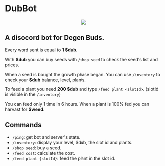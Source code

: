 # DubBot


<p align="center">
<img src="https://cdn.discordapp.com/app-icons/979798560985972776/1e4a55a8e2dd25aad1cd7b0f6d486b09.png?size=256" />
</p>

## A disocord bot for Degen Buds.
Every word sent is equal to **1 $dub**.

With **$dub** you can buy seeds with `/shop seed` to check the seed's list and prices.

When a seed is bought the growth phase began. You can use `/inventory` to check your **$dub** balance, level, plants.

To feed a plant you need **200 $dub** and type `/feed plant <slotId>`. (slotId is visible in the `/inventory`)

You can feed only 1 time in 6 hours.
When a plant is 100% fed you can harvast for **$weed**.

## Commands

- `/ping`: get bot and server's state.
- `/inventory`: display your level, $dub, the slot id and plants.
- `/shop seed`: buy a seed.
- `/feed cost`: calculate the cost.
- `/feed plant {slotId}`: feed the plant in the slot id.
